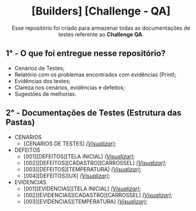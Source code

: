 <div align="center">

# [Builders] [Challenge - QA]

Esse repositório foi criado para armazenar todas as documentações de testes referente ao **Challenge QA**.
</div>

## 1° - O que foi entregue nesse repositório?

- Cenários de Testes;
- Relatório com os problemas encontrados com evidências (Print);
- Evidências dos testes;
- Clareza nos cenários, evidências e defeitos;
- Sugestões de melhorias.

## 2° - Documentações de Testes (Estrutura das Pastas)

- CENARIOS
  - [CENARIOS DE TESTES] *[(Visualizar)](https://github.com/jacksonhmteixeira/BuildersDesafioQAJackson/blob/main/CENARIOS/%5BCHALLENGE-QA%5D%20%5BCENARIOS%20DE%20TESTES%5D.docx);*
- DEFEITOS
  - [001][DEFEITOS][TELA INICIAL] *[(Visualizar)](https://github.com/jacksonhmteixeira/BuildersDesafioQAJackson/blob/main/DEFEITOS/%5B001%5D%20%5BDEFEITOS%5D%20%5BTELA%20INICIAL%5D.docx);*
  - [002][DEFEITOS][CADASTRO][CARROSSEL] *[(Visualizar)](https://github.com/jacksonhmteixeira/BuildersDesafioQAJackson/blob/main/DEFEITOS/%5B002%5D%20%5BDEFEITOS%5D%20%5BCADASTRO%5D%20%5BCARROSSEL%5D.docx);*
  - [003][DEFEITOS][TEMPERATURA] *[(Visualizar)](https://github.com/jacksonhmteixeira/BuildersDesafioQAJackson/blob/main/DEFEITOS/%5B003%5D%20%5BDEFEITOS%5D%20%5BTEMPERATURA%5D.docx);*
  - [004][DEFEITOS][UX] *[(Visualizar)](https://github.com/jacksonhmteixeira/BuildersDesafioQAJackson/blob/main/DEFEITOS/%5B004%5D%20%5BDEFEITOS%5D%20%5BUX%5D.docx);*
- EVIDENCIAS
  - [001][EVIDENCIAS][TELA INICIAL] *[(Visualizar)](https://github.com/jacksonhmteixeira/BuildersDesafioQAJackson/blob/main/EVIDENCIAS/%5B001%5D%20%5BEVIDENCIAS%5D%20%5BTELA%20INICIAL%5D.docx);*
  - [002][EVIDENCIAS][CADASTRO][CARROSSEL] *[(Visualizar)](https://github.com/jacksonhmteixeira/BuildersDesafioQAJackson/blob/main/EVIDENCIAS/%5B002%5D%20%5BEVIDENCIAS%5D%20%5BCADASTRO%5D%20%5BCARROSSEL%5D.docx);*
  - [003][EVIDENCIAS][TEMPERATURA] *[(Visualizar)](https://github.com/jacksonhmteixeira/BuildersDesafioQAJackson/blob/main/EVIDENCIAS/%5B003%5D%20%5BEVIDENCIAS%5D%20%5BTEMPERATURA%5D.docx);*
